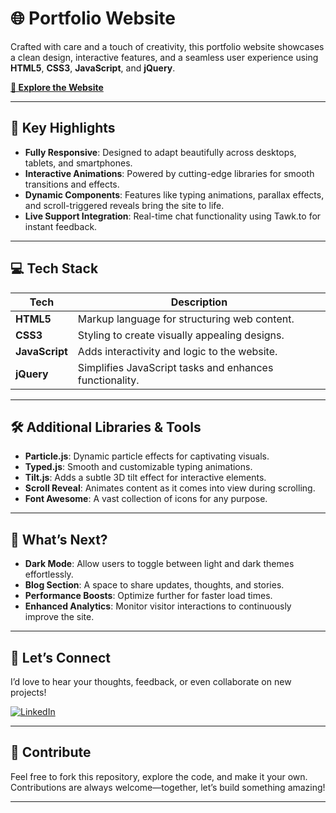 # 🌐 **Portfolio Website**

Crafted with care and a touch of creativity, this portfolio website showcases a clean design, interactive features, and a seamless user experience using **HTML5**, **CSS3**, **JavaScript**, and **jQuery**.

<a href="https://tanishabansaldeveloperportfolio.netlify.app" target="_blank"><strong>🚀 Explore the Website</strong></a>



---

## 🌟 **Key Highlights**

- **Fully Responsive**: Designed to adapt beautifully across desktops, tablets, and smartphones.  
- **Interactive Animations**: Powered by cutting-edge libraries for smooth transitions and effects.  
- **Dynamic Components**: Features like typing animations, parallax effects, and scroll-triggered reveals bring the site to life.  
- **Live Support Integration**: Real-time chat functionality using Tawk.to for instant feedback.

---

## 💻 **Tech Stack**

| **Tech**       | **Description**                                        |  
|----------------|--------------------------------------------------------|  
| **HTML5**      | Markup language for structuring web content.           |  
| **CSS3**       | Styling to create visually appealing designs.          |  
| **JavaScript** | Adds interactivity and logic to the website.           |  
| **jQuery**     | Simplifies JavaScript tasks and enhances functionality.|  

---

## 🛠️ **Additional Libraries & Tools**

- **Particle.js**: Dynamic particle effects for captivating visuals.  
- **Typed.js**: Smooth and customizable typing animations.  
- **Tilt.js**: Adds a subtle 3D tilt effect for interactive elements.  
- **Scroll Reveal**: Animates content as it comes into view during scrolling.  
- **Font Awesome**: A vast collection of icons for any purpose.

---


## 🚧 **What’s Next?**

- **Dark Mode**: Allow users to toggle between light and dark themes effortlessly.  
- **Blog Section**: A space to share updates, thoughts, and stories.  
- **Performance Boosts**: Optimize further for faster load times.  
- **Enhanced Analytics**: Monitor visitor interactions to continuously improve the site.

---

## 🤝 **Let’s Connect**

I’d love to hear your thoughts, feedback, or even collaborate on new projects!

[![LinkedIn](https://img.shields.io/badge/LinkedIn-%230A66C2.svg?style=for-the-badge&logo=linkedin&logoColor=white)](https://www.linkedin.com/in/tanisha-bansal-7869a6255/)  

---

## 📂 **Contribute**

Feel free to fork this repository, explore the code, and make it your own. Contributions are always welcome—together, let’s build something amazing!

---

